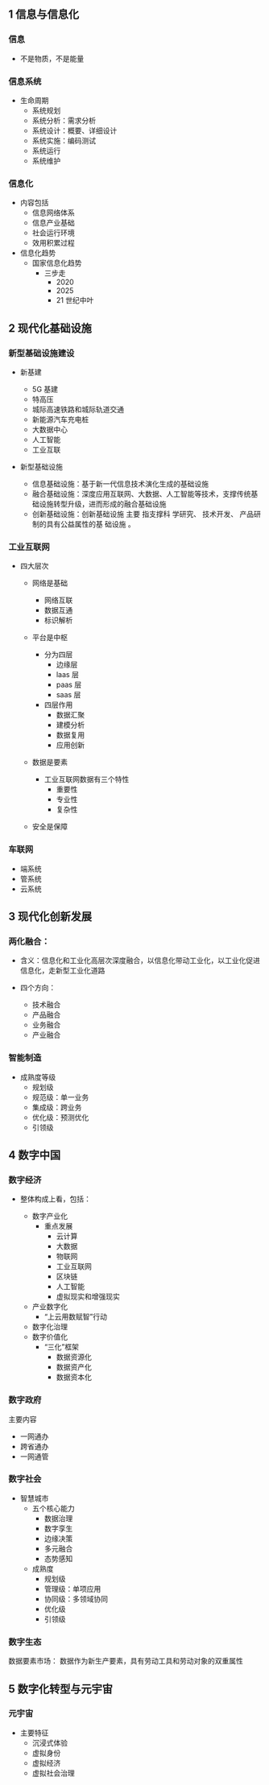 ## 1 信息与信息化

### 信息

- 不是物质，不是能量

### 信息系统

- 生命周期
  - 系统规划
  - 系统分析：需求分析
  - 系统设计：概要、详细设计
  - 系统实施：编码测试
  - 系统运行
  - 系统维护

### 信息化

- 内容包括
  - 信息网络体系
  - 信息产业基础
  - 社会运行环境
  - 效用积累过程
- 信息化趋势
  - 国家信息化趋势
    - 三步走
      - 2020
      - 2025
      - 21 世纪中叶

## 2 现代化基础设施

### 新型基础设施建设

- 新基建

  - 5G 基建
  - 特高压
  - 城际高速铁路和城际轨道交通
  - 新能源汽车充电桩
  - 大数据中心
  - 人工智能
  - 工业互联
- 新型基础设施

  - 信息基础设施：基于新一代信息技术演化生成的基础设施
  - 融合基础设施：深度应用互联网、大数据、人工智能等技术，支撑传统基础设施转型升级，进而形成的融合基础设施
  - 创新基础设施：创新基础设施 主要 指支撑科 学研究、 技术开发、 产品研制的具有公益属性的基 础设施 。

### 工业互联网

- 四大层次

  - 网络是基础

    - 网络互联
    - 数据互通
    - 标识解析
  - 平台是中枢

    - 分为四层
      - 边缘层
      - laas 层
      - paas 层
      - saas 层
    - 四层作用
      - 数据汇聚
      - 建模分析
      - 数据复用
      - 应用创新
  - 数据是要素

    - 工业互联网数据有三个特性
      - 重要性
      - 专业性
      - 复杂性
  - 安全是保障

### 车联网

- 端系统
- 管系统
- 云系统

## 3 现代化创新发展

### 两化融合：

- 含义：信息化和工业化高层次深度融合，以信息化带动工业化，以工业化促进信息化，走新型工业化道路
- 四个方向：

  - 技术融合
  - 产品融合
  - 业务融合
  - 产业融合

### 智能制造

- 成熟度等级
  - 规划级
  - 规范级：单一业务
  - 集成级：跨业务
  - 优化级：预测优化
  - 引领级

## 4 数字中国

### 数字经济

- 整体构成上看，包括：

  - 数字产业化
    - 重点发展
      - 云计算
      - 大数据
      - 物联网
      - 工业互联网
      - 区块链
      - 人工智能
      - 虚拟现实和增强现实
  - 产业数字化
    - “上云用数赋智”行动
  - 数字化治理
  - 数字价值化
    - “三化”框架
      - 数据资源化
      - 数据资产化
      - 数据资本化

### 数字政府

主要内容

- 一网通办
- 跨省通办
- 一网通管

### 数字社会

- 智慧城市
  - 五个核心能力
    - 数据治理
    - 数字孪生
    - 边缘决策
    - 多元融合
    - 态势感知
  - 成熟度
    - 规划级
    - 管理级：单项应用
    - 协同级：多领域协同
    - 优化级
    - 引领级

### 数字生态

数据要素市场： 数据作为新生产要素，具有劳动工具和劳动对象的双重属性

## 5 数字化转型与元宇宙

### 元宇宙

- 主要特征
  - 沉浸式体验
  - 虚拟身份
  - 虚拟经济
  - 虚拟社会治理
